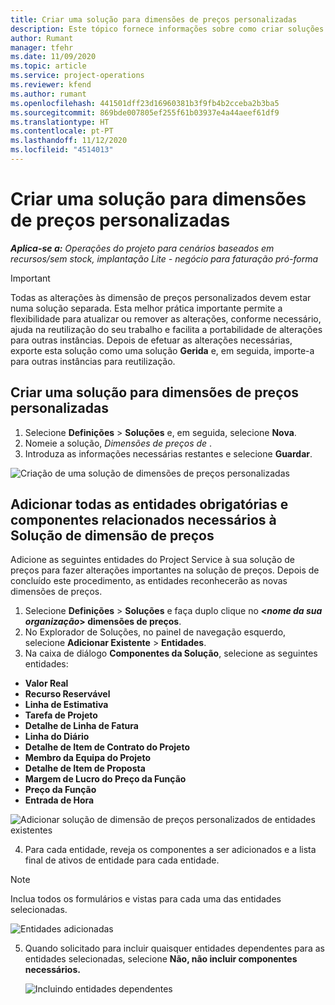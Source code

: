 ```yaml
---
title: Criar uma solução para dimensões de preços personalizadas
description: Este tópico fornece informações sobre como criar soluções para dimensões de preços personalizadas.
author: Rumant
manager: tfehr
ms.date: 11/09/2020
ms.topic: article
ms.service: project-operations
ms.reviewer: kfend
ms.author: rumant
ms.openlocfilehash: 441501dff23d16960381b3f9fb4b2cceba2b3ba5
ms.sourcegitcommit: 869bde007805ef255f61b03937e4a44aeef61df9
ms.translationtype: HT
ms.contentlocale: pt-PT
ms.lasthandoff: 11/12/2020
ms.locfileid: "4514013"
---
```

# <a name="create-a-solution-for-custom-pricing-dimensions"></a>Criar uma solução para dimensões de preços personalizadas

 _**Aplica-se a:** Operações do projeto para cenários baseados em recursos/sem stock, implantação Lite - negócio para faturação pró-forma_ 

>[!IMPORTANT]
>Todas as alterações às dimensão de preços personalizados devem estar numa solução separada. Esta melhor prática importante permite a flexibilidade para atualizar ou remover as alterações, conforme necessário, ajuda na reutilização do seu trabalho e facilita a portabilidade de alterações para outras instâncias. Depois de efetuar as alterações necessárias, exporte esta solução como uma solução **Gerida** e, em seguida, importe-a para outras instâncias para reutilização.

## <a name="create-a-solution-for-custom-pricing-dimensions"></a>Criar uma solução para dimensões de preços personalizadas

1.  Selecione **Definições** > **Soluções** e, em seguida, selecione **Nova**.
2.  Nomeie a solução, *Dimensões de preços de <your organization name>*.
3. Introduza as informações necessárias restantes e selecione **Guardar**.

  ![Criação de uma solução de dimensões de preços personalizadas](./media/Creation-of-custom-pricing-dimension-solution.png)
 
## <a name="add-all-required-entities-and-related-components-to-the-pricing-dimension-solution"></a>Adicionar todas as entidades obrigatórias e componentes relacionados necessários à Solução de dimensão de preços

Adicione as seguintes entidades do Project Service à sua solução de preços para fazer alterações importantes na solução de preços. Depois de concluído este procedimento, as entidades reconhecerão as novas dimensões de preços.

1.  Selecione **Definições** > **Soluções** e faça duplo clique no **<*nome da sua organização*> dimensões de preços**.
2.  No Explorador de Soluções, no painel de navegação esquerdo, selecione **Adicionar Existente** > **Entidades**.
3.  Na caixa de diálogo **Componentes da Solução**, selecione as seguintes entidades:
 
   - **Valor Real**
   - **Recurso Reservável**
   - **Linha de Estimativa**
   - **Tarefa de Projeto**
   - **Detalhe de Linha de Fatura**
   - **Linha do Diário**
   - **Detalhe de Item de Contrato do Projeto**
   - **Membro da Equipa do Projeto**
   - **Detalhe de Item de Proposta**
   - **Margem de Lucro do Preço da Função**
   - **Preço da Função**
   - **Entrada de Hora**
 
   ![Adicionar solução de dimensão de preços personalizados de entidades existentes](./media/Existing-entities-to-PD-solution.png)
 
 4. Para cada entidade, reveja os componentes a ser adicionados e a lista final de ativos de entidade para cada entidade. 

   >[!NOTE]
   > Inclua todos os formulários e vistas para cada uma das entidades selecionadas.

  ![Entidades adicionadas](./media/solution-component-selection.png)


5.  Quando solicitado para incluir quaisquer entidades dependentes para as entidades selecionadas, selecione **Não, não incluir componentes necessários.**

    ![Incluindo entidades dependentes](./media/Do-not-include-required.png)
